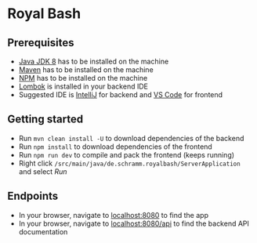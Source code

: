 # Royal Bash

## Prerequisites
 * [Java JDK 8](http://www.oracle.com/technetwork/java/javase/downloads/jdk8-downloads-2133151.html) has to be installed on the machine
 * [Maven](https://maven.apache.org/download.cgi) has to be installed on the machine
 * [NPM](https://nodejs.org/en/) has to be installed on the machine
 * [Lombok](https://projectlombok.org/setup/overview) is installed in your backend IDE
 * Suggested IDE is [IntelliJ](https://www.jetbrains.com/idea/download/#section=windows) for backend and [VS Code](https://code.visualstudio.com/) for frontend

## Getting started
 * Run `mvn clean install -U` to download dependencies of the backend
 * Run `npm install` to download dependencies of the frontend
 * Run `npm run dev` to compile and pack the frontend (keeps running)
 * Right click `/src/main/java/de.schramm.royalbash/ServerApplication` and select _Run_

## Endpoints
 * In your browser, navigate to [localhost:8080](http://localhost:8080) to find the app
 * In your browser, navigate to [localhost:8080/api](http://localhost:8080/api) to find the backend API documentation
